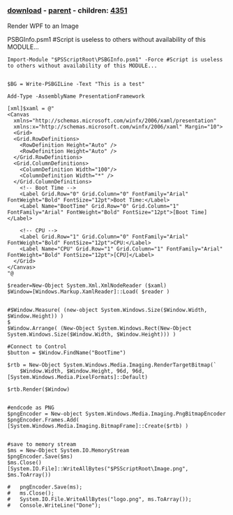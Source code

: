 ﻿---
pid:            4350
poster:         Larry Coffey
title:          
date:           2013-07-31 23:26:08
format:         posh
parent:         4349
parent:         4349
children:       4351
---

# 

### [download](4350.ps1) - [parent](4349.md) - children: [4351](4351.md)

Render WPF to an Image

PSBGInfo.psm1  #Script is useless to others without availability of this MODULE...

```posh
Import-Module "$PSScriptRoot\PSBGInfo.psm1" -Force #Script is useless to others without availability of this MODULE...


$BG = Write-PSBGILine -Text "This is a test"

Add-Type -AssemblyName PresentationFramework

[xml]$xaml = @"
<Canvas
  xmlns="http://schemas.microsoft.com/winfx/2006/xaml/presentation"
  xmlns:x="http://schemas.microsoft.com/winfx/2006/xaml" Margin="10">
  <Grid> 
  <Grid.RowDefinitions>
    <RowDefinition Height="Auto" />
    <RowDefinition Height="Auto" />
  </Grid.RowDefinitions>
  <Grid.ColumnDefinitions>
    <ColumnDefinition Width="100"/>
    <ColumnDefinition Width="*" />
  </Grid.ColumnDefinitions>
    <!-- Boot Time -->
    <Label Grid.Row="0" Grid.Column="0" FontFamily="Arial" FontWeight="Bold" FontSize="12pt">Boot Time:</Label>
    <Label Name="BootTime" Grid.Row="0" Grid.Column="1" FontFamily="Arial" FontWeight="Bold" FontSize="12pt">[Boot Time]</Label>
    
    <!-- CPU -->
    <Label Grid.Row="1" Grid.Column="0" FontFamily="Arial" FontWeight="Bold" FontSize="12pt">CPU:</Label>
    <Label Name="CPU" Grid.Row="1" Grid.Column="1" FontFamily="Arial" FontWeight="Bold" FontSize="12pt">[CPU]</Label>
  </Grid>
</Canvas>
"@

$reader=New-Object System.Xml.XmlNodeReader ($xaml)
$Window=[Windows.Markup.XamlReader]::Load( $reader )


#$Window.Measure( (new-object System.Windows.Size($Window.Width, $Window.Height)) )
$
$Window.Arrange( (New-Object System.Windows.Rect(New-Object System.Windows.Size($Window.Width, $Window.Height))) )

#Connect to Control
$button = $Window.FindName("BootTime")

$rtb = New-Object System.Windows.Media.Imaging.RenderTargetBitmap(`
    $Window.Width, $Window.Height, 96d, 96d, [System.Windows.Media.PixelFormats]::Default)

$rtb.Render($Window)


#endcode as PNG
$pngEncoder = New-object System.Windows.Media.Imaging.PngBitmapEncoder
$pngEncoder.Frames.Add( [System.Windows.Media.Imaging.BitmapFrame]::Create($rtb) )


#save to memory stream
$ms = New-Object System.IO.MemoryStream
$pngEncoder.Save($ms)
$ms.Close()
[System.IO.File]::WriteAllBytes("$PSScriptRoot\Image.png", $ms.ToArray())

#   pngEncoder.Save(ms);
#   ms.Close();
#   System.IO.File.WriteAllBytes("logo.png", ms.ToArray());
#   Console.WriteLine("Done");
```
